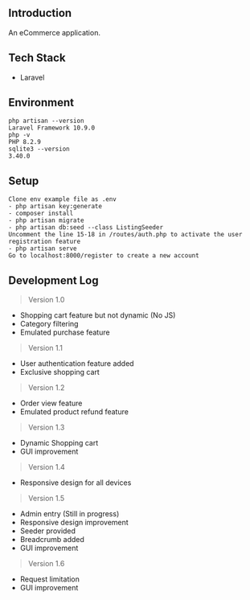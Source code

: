 ## Introduction
An eCommerce application.

## Tech Stack
- Laravel

## Environment
```
php artisan --version
Laravel Framework 10.9.0
php -v
PHP 8.2.9
sqlite3 --version
3.40.0
```

## Setup
```
Clone env example file as .env
- php artisan key:generate
- composer install
- php artisan migrate
- php artisan db:seed --class ListingSeeder
Uncomment the line 15-18 in /routes/auth.php to activate the user registration feature
- php artisan serve
Go to localhost:8000/register to create a new account
```

## Development Log

> Version 1.0
- Shopping cart feature but not dynamic (No JS)
- Category filtering
- Emulated purchase feature

> Version 1.1
- User authentication feature added
- Exclusive shopping cart

> Version 1.2
- Order view feature
- Emulated product refund feature

> Version 1.3
- Dynamic Shopping cart
- GUI improvement

> Version 1.4
- Responsive design for all devices

> Version 1.5
- Admin entry (Still in progress)
- Responsive design improvement
- Seeder provided
- Breadcrumb added
- GUI improvement

> Version 1.6
- Request limitation
- GUI improvement